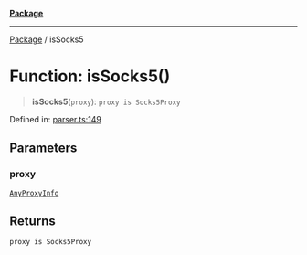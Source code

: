 [**Package**](../README.md)

***

[Package](../globals.md) / isSocks5

# Function: isSocks5()

> **isSocks5**(`proxy`): `proxy is Socks5Proxy`

Defined in: [parser.ts:149](https://github.com/AlexXanderGrib/proxy-master/blob/d9889b922817ac03c7a235b832a590a4ef34fb55/src/parser.ts#L149)

## Parameters

### proxy

[`AnyProxyInfo`](../type-aliases/AnyProxyInfo.md)

## Returns

`proxy is Socks5Proxy`
